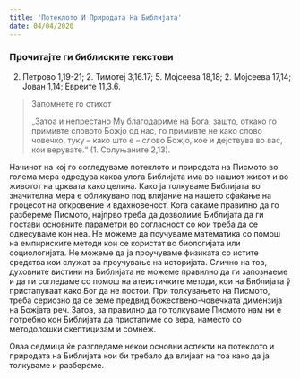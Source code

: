```yaml
---
title: 'Потеклото И Природата На Библијата'
date: 04/04/2020
---
```


### Прочитајте ги библиските текстови
2. Петрово 1,19-21; 2. Тимотеј 3,16.17; 5. Мојсеева 18,18; 2. Мојсеева 17,14; Јован 1,14; Евреите 11,3.6.

> <p>Запомнете го стихот</p>
> „Затоа и непрестано Му благодариме на Бога, зашто, откако го примивте словото Божјо од нас, го примивте не како слово човечко, туку – како што е – слово Божјо, кое и дејствува во вас, кои верувате.“ (1. Солуњаните 2,13).

Начинот на кој го согледуваме потеклото и природата на Писмото во голема мера одредува каква улога Библијата има во нашиот живот и во животот на црквата како целина. Како ја толкуваме Библијата во значителна мера е обликувано под влијание на нашето сфаќање на процесот на откровение и вдахновеност. Кога сакаме правилно да го разбереме Писмото, најпрво треба да дозволиме Библијата да ги постави основните параметри во согласност со кои треба да се однесуваме кон неа. Не можеме да поучуваме математика со помош на емпириските методи кои се користат во биологијата или социологијата. Не можеме да ја проучуваме физиката со истите средства кои служат за проучување на историјата. Слично на тоа, духовните вистини на Библијата не можеме правилно да ги запознаеме и да ги согледаме со помош на атеистичките методи, кои на Библијата ў пристапуваат како Бог да не постои. При толкувањето на Писмото, треба сериозно да се земе предвид божествено-човечката димензија на Божјата реч. Затоа, за правилно да го толкуваме Писмото нам ни е потребно кон Библијата да пристапиме со вера, наместо со методолошки скептицизам и сомнеж.

Оваа седмица ќе разгледаме некои основни аспекти на потеклото и природата на Библијата кои би требало да влијаат на тоа како да ја толкуваме и разбереме.
